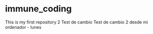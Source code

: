 # immune_coding
This is my first repository 2
Test de cambio
Test de cambio 2 desde mi ordenador - lunes